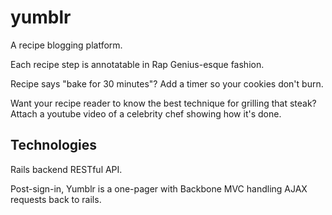 yumblr
======

A recipe blogging platform.

Each recipe step is annotatable in Rap Genius-esque fashion.

Recipe says "bake for 30 minutes"? Add a timer so your cookies don't burn.

Want your recipe reader to know the best technique for grilling that steak? Attach a youtube video of a celebrity chef showing how it's done.


Technologies
------------

Rails backend RESTful API.

Post-sign-in, Yumblr is a one-pager with Backbone MVC handling AJAX requests back to rails.
